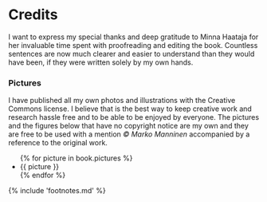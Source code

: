 # Credits

I want to express my special thanks and deep gratitude to Minna Haataja for her invaluable time spent with proofreading and editing the book. Countless sentences are now much clearer and easier to understand than they would have been, if they were written solely by my own hands.

### Pictures

I have published all my own photos and illustrations with the Creative Commons license<!-- cite author="wikipedia.org" title="Creative Commons license" date="" location="" type="website" href="http://en.wikipedia.org/wiki/Creative_Commons_license" -->. I believe that is the best way to keep creative work and research hassle free and to be able to be enjoyed by everyone. The pictures and the figures below that have no copyright notice are my own and they are free to be used with a mention *&copy; Marko Manninen* accompanied by a reference to the original work.

<ul class="pictures">
{% for picture in book.pictures %}<li>{{ picture }}</li>{% endfor %}
</ul>

{% include 'footnotes.md' %}
